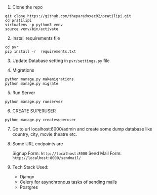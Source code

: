 1. Clone the repo

```
git clone https://github.com/theparadoxer02/pratilipi.git
cd pratilipi
virtualenv -p python3 venv
source venv/bin/activate
```

2. Install requirements file

```
cd pvr
pip install -r  requirements.txt
```

3. Update Database setting in `pvr/settings.py` file

4. Migrations
```
python manage.py makemigrations
python manage.py migrate
```
5. Run Server
```
python manage.py runserver
```

6. CREATE SUPERUSER
```
python manage.py createsuperuser
```

7. Go to url localhost:8000/admin and create some dump database like country, city, movie theatre etc.

8. Some URL endpoints are

    Signup Form: `http://localhost:8000`
    Send Mail Form: `http://localhost:8000/sendmail/`


9. Tech Stack Used:
    - Django
    - Celery for asynchronous tasks of sending mails
    - Postgres
